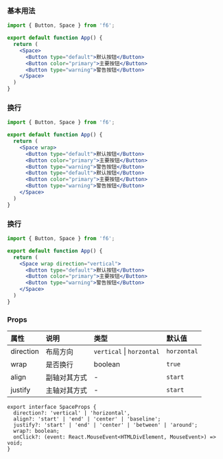 <div class="block-panel"><h3>基本用法</h3>

```jsx
import { Button, Space } from 'f6';

export default function App() {
  return (
    <Space>
      <Button type="default">默认按钮</Button>
      <Button color="primary">主要按钮</Button>
      <Button type="warning">警告按钮</Button>
    </Space>
  )
}
```
</div>

<div class="block-panel"><h3>换行</h3>

```jsx
import { Button, Space } from 'f6';

export default function App() {
  return (
    <Space wrap>
      <Button type="default">默认按钮</Button>
      <Button color="primary">主要按钮</Button>
      <Button type="warning">警告按钮</Button>
      <Button type="default">默认按钮</Button>
      <Button color="primary">主要按钮</Button>
      <Button type="warning">警告按钮</Button>
    </Space>
  )
}
```
</div>

<div class="block-panel"><h3>换行</h3>

```jsx
import { Button, Space } from 'f6';

export default function App() {
  return (
    <Space wrap direction="vertical">
      <Button type="default">默认按钮</Button>
      <Button color="primary">主要按钮</Button>
      <Button type="warning">警告按钮</Button>
    </Space>
  )
}
```
</div>

### Props

| 属性 | 说明 | 类型 | 默认值 |
| :-  | :- | :- | :- |
| direction | 布局方向 | `vertical` \| `horzontal` | `horzontal` |
| wrap | 是否换行 | boolean | `true` |
| align | 副轴对其方式 | - | `start` |
| justify | 主轴对其方式 | - | `start` |

```tsx
export interface SpaceProps {
  direction?: 'vertical' | 'horizontal',
  align?: 'start' | 'end' | 'center' | 'baseline';
  justify?: 'start' | 'end' | 'center' | 'between' | 'around';
  wrap?: boolean;
  onClick?: (event: React.MouseEvent<HTMLDivElement, MouseEvent>) => void;
}
```